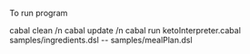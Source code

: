 To run program

cabal clean /n
cabal update /n
cabal run ketoInterpreter.cabal samples/ingredients.dsl -- samples/mealPlan.dsl
